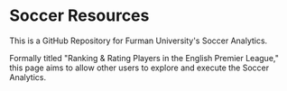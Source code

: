 # Soccer Resources
This is a GitHub Repository for Furman University's Soccer Analytics. 

Formally titled "Ranking & Rating Players in the English Premier League," this page aims to allow other users to explore and execute the Soccer Analytics.
